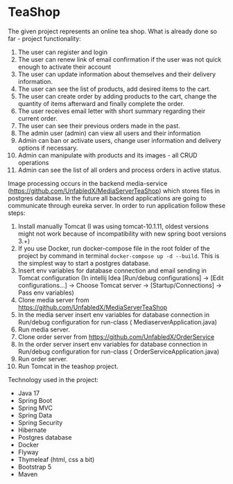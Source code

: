 # TeaShop

The given project represents an online tea shop.
What is already done so far - project functionality:
1. The user can register and login
2. The user can renew link of email confirmation if the user was not quick enough to activate their account
3. The user can update information about themselves and their delivery information.
4. The user can see the list of products, add desired items to the cart.
5. The user can create order by adding products to the cart, change the quantity of items afterward and 
finally complete the order.
6. The user receives email letter with short summary regarding their current order.
7. The user can see their previous orders made in the past.
8. The admin user (admin) can view all users and their information
9. Admin can ban or activate users, change user information and delivery options if necessary.
10. Admin can manipulate with products and its images - all CRUD operations
11. Admin can see the list of all orders and process orders in active status.

Image processing occurs in the backend media-service
(https://github.com/UnfabledX/MediaServerTeaShop) which stores files in postgres database.
In the future all backend applications are going to communicate through eureka server.
In order to run application follow these steps:

1. Install manually Tomcat (I was using tomcat-10.1.11, oldest versions might not work because of incompatibility with
   new spring boot versions 3.+)
2. If you use Docker, run docker-compose file in the root folder of the project by command in
   terminal `docker-compose up -d --build`. This is the simplest way to start a postgres database.
3. Insert env variables for database connection and email sending in Tomcat configuration (In intellij
   Idea [Run/debug configurations] -> [Edit configurations...] -> Choose Tomcat server -> [Startup/Connections] -> Pass
   env variables)
4. Clone media server from https://github.com/UnfabledX/MediaServerTeaShop
5. In the media server insert env variables for database connection in Run/debug configuration for run-class (
   MediaserverApplication.java)
6. Run media server.
7. Clone order server from https://github.com/UnfabledX/OrderService
8. In the order server insert env variables for database connection in Run/debug configuration for run-class (
   OrderServiceApplication.java)
9. Run order server.
10. Run Tomcat in the teashop project.

Technology used in the project:

- Java 17
- Spring Boot
- Spring MVC
- Spring Data
- Spring Security
- Hibernate
- Postgres database
- Docker
- Flyway
- Thymeleaf (html, css a bit)
- Bootstrap 5
- Maven
